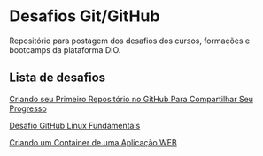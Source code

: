 # Desafios Git/GitHub

Repositório para postagem dos desafios dos cursos, formações e bootcamps da plataforma DIO.

## Lista de desafios

[Criando seu Primeiro Repositório no GitHub Para Compartilhar Seu Progresso](https://github.com/ZRGRU/dio-desafio-github)

[Desafio GitHub Linux Fundamentals](https://github.com/ZRGRU/dio-desafio-github/tree/main/Linux_Fundamentals_IaC)

[Criando um Container de uma Aplicação WEB](https://github.com/ZRGRU/dio-desafio-github/tree/main/Docker_Fundamentals/container_app_web)
